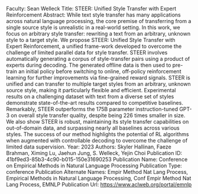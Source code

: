 Faculty: Sean Welleck
Title: STEER: Unified Style Transfer with Expert Reinforcement
Abstract: While text style transfer has many applications across natural language processing, the core premise of transferring from a single source style is unrealistic in a real-world setting. In this work, we focus on arbitrary style transfer: rewriting a text from an arbitrary, unknown style to a target style. We propose STEER: Unified Style Transfer with Expert Reinforcement, a unified frame-work developed to overcome the challenge of limited parallel data for style transfer. STEER involves automatically generating a corpus of style-transfer pairs using a product of experts during decoding. The generated offline data is then used to pre-train an initial policy before switching to online, off-policy reinforcement learning for further improvements via fine-grained reward signals. STEER is unified and can transfer to multiple target styles from an arbitrary, unknown source style, making it particularly flexible and efficient. Experimental results on a challenging dataset with text from a diverse set of styles demonstrate state-of-the-art results compared to competitive baselines. Remarkably, STEER outperforms the 175B parameter instruction-tuned GPT-3 on overall style transfer quality, despite being 226 times smaller in size. We also show STEER is robust, maintaining its style transfer capabilities on out-of-domain data, and surpassing nearly all baselines across various styles. The success of our method highlights the potential of RL algorithms when augmented with controllable decoding to overcome the challenge of limited data supervision.
Year: 2023
Authors: Skyler Hallinan, Faeze Brahman, Ximing Lu, Jaehun Jung, S. Welleck, Yejin Choi
Publication ID: 41bf9ed3-85b3-4c90-b015-150e31690253
Publication Name: Conference on Empirical Methods in Natural Language Processing
Publication Type: conference
Publication Alternate Names: Empir Method Nat Lang Process, Empirical Methods in Natural Language Processing, Conf Empir Method Nat Lang Process, EMNLP
Publication Url: https://www.aclweb.org/portal/emnlp
